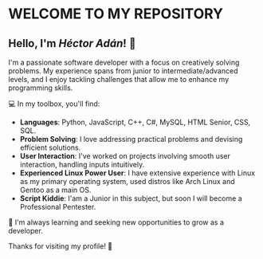 # WELCOME TO MY REPOSITORY

## Hello, I'm *Héctor Adán*! 👋
I'm a passionate software developer with a focus on creatively solving problems. My experience spans from junior to intermediate/advanced levels, and I enjoy tackling challenges that allow me to enhance my programming skills.

💻 In my toolbox, you'll find:

- **Languages**: Python, JavaScript, C++, C#, MySQL, HTML Senior, CSS, SQL.
- **Problem Solving**: I love addressing practical problems and devising efficient solutions.
- **User Interaction**: I've worked on projects involving smooth user interaction, handling inputs intuitively.
- **Experienced Linux Power User**: I have extensive experience with Linux as my primary operating system, used distros like Arch Linux and Gentoo as a main OS.
- **Script Kiddie**: I'am a Junior in this subject, but soon I will become a Professional Pentester.

🌱 I'm always learning and seeking new opportunities to grow as a developer.

Thanks for visiting my profile! 🚀
